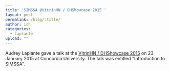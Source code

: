 ```yaml
---
title: 'SIMSSA @VitrinHN / DHShowcase 2015 '
layout: post
permalink: /blog/:title/
author: ich
categories:
  - Laplante
upload: ""
---
```


Audrey Laplante gave a talk at the [VitrinHN / DHShowcase 2015](http://figura-concordia.nt2.ca/table-ronde/vitrinehn-dhshowcase-2015) on 23 January 2015 at Concordia University. The talk was entitled "Introduction to SIMSSA".
